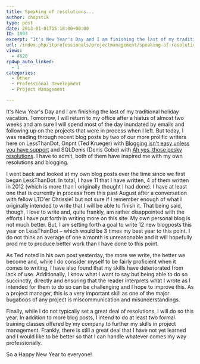 ```yaml
---
title: Speaking of resolutions...
author: chopstik
type: post
date: 2013-01-01T15:18:00+00:00
ID: 1893
excerpt: "It's New Year's Day and I am finishing the last of my traditional holiday vacation. Tomorrow, I will return to my office after a hiatus of almost two weeks and am sure I will spend most of the day inundated by emails and following up on the projects tha&hellip;"
url: /index.php/itprofessionals/projectmanagement/speaking-of-resolutions/
views:
  - 4620
rp4wp_auto_linked:
  - 1
categories:
  - Other
  - Professional Development
  - Project Management

---
```

It's New Year's Day and I am finishing the last of my traditional holiday vacation. Tomorrow, I will return to my office after a hiatus of almost two weeks and am sure I will spend most of the day inundated by emails and following up on the projects that were in process when I left. But today, I was reading through recent blog posts by two of our more prolific writers here on LessThanDot, Onpnt (Ted Krueger) with [Blogging isn't easy unless you have support][1] and SQLDenis (Denis Gobo) with [Ah yes, those pesky resolutions][2]. I have to admit, both of them have inspired me with my own resolutions and blogging.

I went back and looked at my own blog posts over the time since we first began LessThanDot. In total, I have 11 that I have written, 4 of them written in 2012 (which is more than I originally thought I had done). I have at least one that is currently in process from this past August after a conversation with fellow LTD'er Chrissie1 but not sure if I remember enough of what I originally intended to write that I will be able to finish it. That being said, though, I love to write and, quite frankly, am rather disappointed with the efforts I have put forth in writing more on this site. My own personal blog is not much better. But, I am setting forth a goal to write 12 new blogposts this year on LessThanDot – which would be 3 times my best year to this point. I do not think an average of one a month is unreasonable and it will hopefully prod me to produce better work than I have done to this point.

As Ted noted in his own post yesterday, the more we write, the better we become and, while I do consider myself to be fairly proficient when it comes to writing, I have also found that my skills have deteriorated from lack of use. Additionally, I know what I want to say but being able to do so succinctly, directly and ensuring that the reader interprets what I wrote as I intended for them to do so can be challenging and I hope to improve this. As a project manager, this is a very important skill as one of the major bugaboos of any project is miscommunication and misunderstandings.

Finally, while I do not typically set a great deal of resolutions, I will do so this year. In addition to more blog posts, I intend to do at least two formal training classes offered by my company to further my skills in project management. Frankly, there is still a great deal that I have not yet learned and I would like to be better so that I can handle whatever comes my way professionally.

So a Happy New Year to everyone!

 [1]: /index.php/ITProfessionals/consulting/blogging-isn-t-easy-unless
 [2]: /index.php/ITProfessionals/ProfessionalDevelopment/ah-yes-those-pesky-resolutions